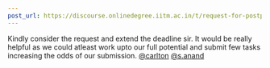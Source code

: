 ```yaml
---
post_url: https://discourse.onlinedegree.iitm.ac.in/t/request-for-postponing-the-project-1-deadline-official-response-extended/166866/14
---
```

Kindly consider the request and extend the deadline sir. It would be really helpful as we could atleast work upto our full potential and submit few tasks increasing the odds of our submission. [@carlton](/u/carlton) [@s.anand](/u/s.anand)